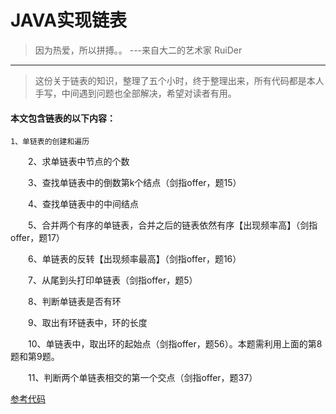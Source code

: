 # JAVA实现链表
> 因为热爱，所以拼搏。。   ---来自大二的艺术家   RuiDer
------------------
> 这份关于链表的知识，整理了五个小时，终于整理出来，所有代码都是本人手写，中间遇到问题也全部解决，希望对读者有用。

#### 本文包含链表的以下内容：

    1、单链表的创建和遍历

　　2、求单链表中节点的个数

　　3、查找单链表中的倒数第k个结点（剑指offer，题15）

　　4、查找单链表中的中间结点

　　5、合并两个有序的单链表，合并之后的链表依然有序【出现频率高】（剑指offer，题17）

　　6、单链表的反转【出现频率最高】（剑指offer，题16）

　　7、从尾到头打印单链表（剑指offer，题5）

　　8、判断单链表是否有环

　　9、取出有环链表中，环的长度

　　10、单链表中，取出环的起始点（剑指offer，题56）。本题需利用上面的第8题和第9题。

　　11、判断两个单链表相交的第一个交点（剑指offer，题37）
  
 [ 参考代码](https://github.com/Mahede080210/MyAlgorithm/blob/master/%E6%95%B0%E6%8D%AE%E7%BB%93%E6%9E%84/%E9%93%BE%E8%A1%A8/JavaCode/MyLinkedList.java)
